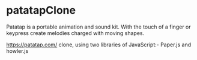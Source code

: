 # patatapClone
Patatap is a portable animation and sound kit. With the touch of a finger or keypress create melodies charged with moving shapes.

https://patatap.com/ clone, using two libraries of JavaScript:- 
Paper.js and howler.js
